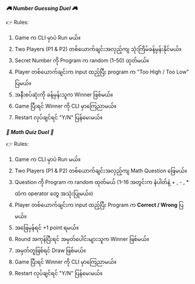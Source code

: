 ***🎮 Number Guessing Duel 🎮***

👉 Rules:
1. Game က CLI မှာပဲ Run မယ်။
2. Two Players (P1 & P2) တစ်ယောက်ချင်းအလှည့်ကျ သုံးကြိမ်ခန့်မှန်းနိုင်မယ်။
3. Secret Number ကို Program က random (1–50) ထုတ်မယ်။
4. Player တစ်ယောက်ချင်းက input ထည့်ပြီး program က "Too High / Too Low" ပြမယ်။
5. အနီးစပ်ဆုံးကို ခန့်မှန်းသူက Winner ဖြစ်မယ်။
6. Game ပြီးရင် Winner ကို CLI မှာကြေညာမယ်။
7. Restart လုပ်ချင်ရင် "Y/N" ပြန်မေးမယ်။


***🧮 Math Quiz Duel 🧮***

👉 Rules:
1. Game က CLI မှာပဲ Run မယ်။
2. Two Players (P1 & P2) တစ်ယောက်ချင်းအလှည့်ကျ Math Question ဖြေမယ်။
3. Question ကို Program က random ထုတ်မယ် (1–16 အတွင်းက နံပါတ်နဲ့ + , - , * ထဲက operator တွေ အသုံးပြုမယ်။)
4. Player တစ်ယောက်ချင်းက input ထည့်ပြီး Program က **Correct / Wrong** ပြမယ်။
5. အဖြေမှန်ရင် +1 point ရမယ်။
6. Round အကုန်ပြီးရင် အမှတ်ပေါင်းများသူက Winner ဖြစ်မယ်။
7. အမှတ်တူဖြစ်ရင် Draw ဖြစ်မယ်။
8. Game ပြီးရင် Winner ကို CLI မှာကြေညာမယ်။
9. Restart လုပ်ချင်ရင် "Y/N" ပြန်မေးမယ်။
